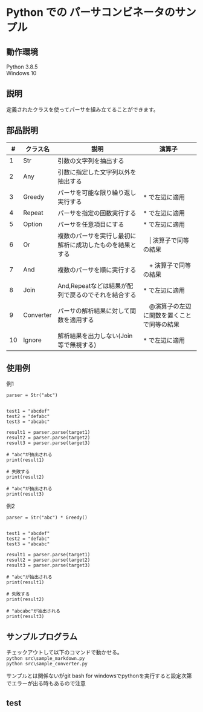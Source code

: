 # Python での パーサコンビネータのサンプル

## 動作環境

Python 3.8.5  
Windows 10

## 説明

定義されたクラスを使ってパーサを組み立てることができます。


## 部品説明
| #   | クラス名  | 説明                                                     | 演算子|
| --- | --------- | -------------------------------------------------------- | --|
| 1   | Str       | 引数の文字列を抽出する                                   |
| 2   | Any       | 引数に指定した文字列以外を抽出する                       |
| 3   | Greedy    | パーサを可能な限り繰り返し実行する                       | * で左辺に適用|
| 4   | Repeat    | パーサを指定の回数実行する                               |* で左辺に適用|
| 5   | Option    | パーサを任意項目にする                                   |* で左辺に適用|
| 6   | Or        | 複数のパーサを実行し最初に解析に成功したものを結果とする |　\| 演算子で同等の結果 |
| 7   | And       | 複数のパーサを順に実行する                               |　+  演算子で同等の結果 
| 8   | Join      | And,Repeatなどは結果が配列で戻るのでそれを結合する       | * で左辺に適用
| 9   | Converter | パーサの解析結果に対して関数を適用する                   |　@演算子の左辺に関数を置くことで同等の結果
| 10  | Ignore    | 解析結果を出力しない(Join等で無視する)                   | * で左辺に適用

## 使用例
例1
```
parser = Str("abc")


test1 = "abcdef"
test2 = "defabc"
test3 = "abcabc"

result1 = parser.parse(target1)
result2 = parser.parse(target2)
result3 = parser.parse(target3)

# "abc"が抽出される
print(result1)

# 失敗する
print(result2)

# "abc"が抽出される
print(result3)
```
例2
```
parser = Str("abc") * Greedy()


test1 = "abcdef"
test2 = "defabc"
test3 = "abcabc"

result1 = parser.parse(target1)
result2 = parser.parse(target2)
result3 = parser.parse(target3)

# "abc"が抽出される
print(result1)

# 失敗する
print(result2)

# "abcabc"が抽出される
print(result3)
```
## サンプルプログラム
チェックアウトして以下のコマンドで動かせる。  
`python src\sample_markdown.py`  
`python src\sample_converter.py`  

サンプルとは関係ないがgit bash for windowsでpythonを実行すると設定次第でエラーが出る時もあるので注意

## test